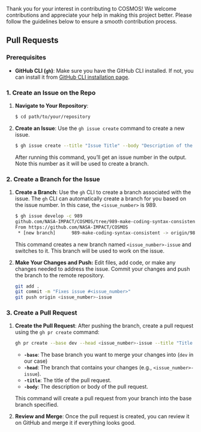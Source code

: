 Thank you for your interest in contributing to COSMOS! We welcome contributions and appreciate your help in making this project better. Please follow the guidelines below to ensure a smooth contribution process.

## Pull Requests

### Prerequisites

- **GitHub CLI (`gh`)**: Make sure you have the GitHub CLI installed. If not, you can install it from [GitHub CLI installation page](https://cli.github.com/).

### 1. **Create an Issue on the Repo**

1. **Navigate to Your Repository**:

    ```bash
    $ cd path/to/your/repository
    ```

2. **Create an Issue**:
Use the `gh issue create` command to create a new issue.

    ```bash
    $ gh issue create --title "Issue Title" --body "Description of the issue"
    ```

    After running this command, you’ll get an issue number in the output. Note this number as it will be used to create a branch.


### 2. **Create a Branch for the Issue**

1. **Create a Branch**:
Use the `gh` CLI to create a branch associated with the issue. The `gh` CLI can automatically create a branch for you based on the issue number. In this case, the `<issue_number>` is 989.

    ```bash
    $ gh issue develop -c 989
    github.com/NASA-IMPACT/COSMOS/tree/989-make-coding-syntax-consistent
    From https://github.com/NASA-IMPACT/COSMOS
     * [new branch]      989-make-coding-syntax-consistent -> origin/989-make-coding-syntax-consistent

    ```

    This command creates a new branch named `<issue_number>-issue` and switches to it. This branch will be used to work on the issue.

2. **Make Your Changes and Push:**
Edit files, add code, or make any changes needed to address the issue. Commit your changes and push the branch to the remote repository.

    ```bash
    git add .
    git commit -m "Fixes issue #<issue_number>"
    git push origin <issue_number>-issue
    ```


### 3. **Create a Pull Request**

1. **Create the Pull Request**:
After pushing the branch, create a pull request using the `gh pr create` command:

    ```bash
    gh pr create --base dev --head <issue_number>-issue --title "Title of the Pull Request" --body "Description of the changes"
    ```

    - **`-base`**: The base branch you want to merge your changes into (`dev` in our case)
    - **`-head`**: The branch that contains your changes (e.g., `<issue_number>-issue`).
    - **`-title`**: The title of the pull request.
    - **`-body`**: The description or body of the pull request.

    This command will create a pull request from your branch into the base branch specified.

2. **Review and Merge**:
Once the pull request is created, you can review it on GitHub and merge it if everything looks good.
